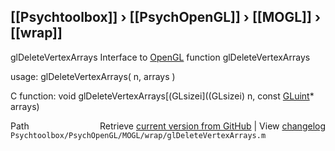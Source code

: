 ## [[Psychtoolbox]] &#8250; [[PsychOpenGL]] &#8250; [[MOGL]] &#8250; [[wrap]]

glDeleteVertexArrays  Interface to [OpenGL](OpenGL) function glDeleteVertexArrays  
  
usage:  glDeleteVertexArrays( n, arrays )  
  
C function:  void glDeleteVertexArrays[(GLsizei]((GLsizei) n, const [GLuint](GLuint)\* arrays)  




<div class="code_header" style="text-align:right;">
  <span style="float:left;">Path&nbsp;&nbsp;</span> <span class="counter">Retrieve <a href=
  "https://raw.github.com/Psychtoolbox-3/Psychtoolbox-3/beta/Psychtoolbox/PsychOpenGL/MOGL/wrap/glDeleteVertexArrays.m">current version from GitHub</a> | View <a href=
  "https://github.com/Psychtoolbox-3/Psychtoolbox-3/commits/beta/Psychtoolbox/PsychOpenGL/MOGL/wrap/glDeleteVertexArrays.m">changelog</a></span>
</div>
<div class="code">
  <code>Psychtoolbox/PsychOpenGL/MOGL/wrap/glDeleteVertexArrays.m</code>
</div>

